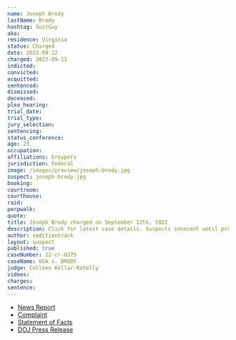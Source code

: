 ```yaml
---
name: Joseph Brody
lastName: Brody
hashtag: SuitGuy
aka:
residence: Virginia
status: Charged
date: 2022-09-12
charged: 2022-09-12
indicted:
convicted:
acquitted:
sentenced:
dismissed:
deceased:
plea_hearing:
trial_date:
trial_type:
jury_selection:
sentencing:
status_conference:
age: 23
occupation:
affiliations: Groypers
jurisdiction: Federal
image: /images/preview/joseph-brody.jpg
suspect: joseph-brody.jpg
booking:
courtroom:
courthouse:
raid:
perpwalk:
quote:
title: Joseph Brody charged on September 12th, 2022
description: Click for latest case details. Suspects innocent until proven guilty.
author: seditiontrack
layout: suspect
published: true
caseNumber: 22-cr-0375
caseName: USA v. BRODY
judge: Colleen Kollar-Kotelly
videos:
charges:
sentence:
---
```

- [News Report](https://www.nbcnews.com/politics/justice-department/members-far-right-group-america-first-charged-connection-jan-6-riot-rcna48664)
- [Complaint](https://www.justice.gov/usao-dc/case-multi-defendant/file/1536741/download)
- [Statement of Facts](https://www.justice.gov/usao-dc/case-multi-defendant/file/1536746/download)
- [DOJ Press Release](https://www.justice.gov/usao-dc/pr/virginia-man-arrested-felony-and-misdemeanor-charges-actions-during-jan-6-capitol-breach)
